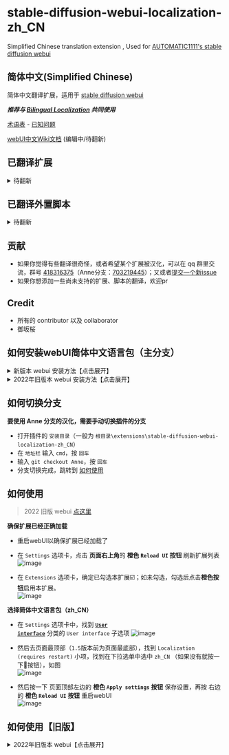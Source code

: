 # stable-diffusion-webui-localization-zh_CN
Simplified Chinese translation extension , Used for [AUTOMATIC1111's stable diffusion webui](https://github.com/AUTOMATIC1111/stable-diffusion-webui)

## 简体中文(Simplified Chinese)
简体中文翻译扩展，适用于 [stable diffusion webui](https://github.com/AUTOMATIC1111/stable-diffusion-webui)

***推荐与 [Bilingual Localization](https://github.com/journey-ad/sd-webui-bilingual-localization) 共同使用***

[术语表](Terminology.md) - [已知问题](Known-Bug.md)

[webUI中文Wiki文档](https://github.com/dtlnor/stable-diffusion-webui-localization-zh_CN/wiki) (编辑中/待翻新)

## 已翻译扩展
<details>
  <summary>待翻新</summary>

  - [x] [美术风格梯度](https://github.com/AUTOMATIC1111/stable-diffusion-webui-aesthetic-gradients)  
  - [x] [通配符](https://github.com/AUTOMATIC1111/stable-diffusion-webui-wildcards)  
  - [x] [动态提示词](https://github.com/adieyal/sd-dynamic-prompts)  
  - [x] [dreambooth 插件](https://github.com/d8ahazard/sd_dreambooth_extension)  
  - [x] [智能预处理](https://github.com/d8ahazard/sd_smartprocess)  
  - [x] [图库浏览器](https://github.com/yfszzx/stable-diffusion-webui-images-browser)  
  - [x] [生成过程动画](https://github.com/vladmandic/sd-extension-steps-animation)  
  - [ ] [灵感](https://github.com/yfszzx/stable-diffusion-webui-inspiration)  
  - [ ] [Deforum](https://github.com/deforum-art/deforum-for-automatic1111-webui)  
  - [ ] [艺术家图库](https://github.com/camenduru/stable-diffusion-webui-artists-to-study)  
  - [ ] [美术风格评分](https://github.com/tsngo/stable-diffusion-webui-aesthetic-image-scorer)  
  - [ ] [数据集标签编辑器](https://github.com/toshiaki1729/stable-diffusion-webui-dataset-tag-editor)  
  - [ ] [画图工具插件](https://github.com/Interpause/auto-sd-paint-ext)  
  - [x] [训练图挑选器](https://github.com/Maurdekye/training-picker)  
  - [x] [非文本（代码化）提示词](https://github.com/ThereforeGames/unprompted)  
  - [ ] [风格加码](https://github.com/some9000/StylePile)  
  - [ ] [Booru 标签(tag)自动补全](https://github.com/DominikDoom/a1111-sd-webui-tagcomplete)  
  - [x] [Tag自动补全](https://github.com/DominikDoom/a1111-sd-webui-tagcomplete)  
  - [x] [novelai 转 webui 括号](https://github.com/animerl/novelai-2-local-prompt)  
  - [x] [词元分析器(tokenizer)](https://github.com/AUTOMATIC1111/stable-diffusion-webui-tokenizer)  
  - [x] [镜像潜空间图像](https://github.com/dfaker/SD-latent-mirroring)  
  - [x] [embedding 编辑器](https://github.com/CodeExplode/stable-diffusion-webui-embedding-editor)  
  - [x] [种子变迁](https://github.com/yownas/seed_travel)  
  - [x] [关注转移](https://github.com/yownas/shift-attention)  
  - [x] [检测细致化](https://github.com/dustysys/ddetailer.git)  
  - [x] [提示词变迁](https://github.com/Kahsolt/stable-diffusion-webui-prompt-travel)  
  - [x] [高分辨率修复原图调节强度](	https://github.com/dtlnor/stable-diffusion-webui-conditioning-highres-fix.git)  
  - [x] [随机化](https://github.com/stysmmaker/stable-diffusion-webui-randomize.git)  
  - [x] [自动 TLS-HTTPS](https://github.com/papuSpartan/stable-diffusion-webui-auto-tls-https.git)  
  - [x] [梦作家](https://github.com/7eu7d7/DreamArtist-sd-webui-extension.git)  
  - [ ] [Waifu Diffusion 1.4 标签器](https://github.com/toriato/stable-diffusion-webui-wd14-tagger.git)  
  - [ ] [booru转提示词](https://github.com/Malisius/booru2prompt)  
  - [ ] [合并面板](https://github.com/bbc-mc/sdweb-merge-board)  
  - [ ] [多主体渲染器](https://github.com/Extraltodeus/multi-subject-render)  
  - [ ] [深度图转蒙版](https://github.com/Extraltodeus/depthmap2mask)  
  - [ ] [Cross-Attention 可视化](https://github.com/benkyoujouzu/stable-diffusion-webui-visualize-cross-attention-extension)  
</details>

## 已翻译外置脚本

<details>
  <summary>待翻新</summary>
  
  - [x] [embedding 转 png](https://github.com/dfaker/embedding-to-png-script)  
</details>

## 贡献
- 如果你觉得有些翻译很奇怪，或者希望某个扩展被汉化，可以在 qq 群里交流，群号 [418316375](http://qm.qq.com/cgi-bin/qm/qr?_wv=1027&k=thuOC8Ptq5xMV2AwyXwPgnTwMumDBrAP&authKey=DiYFGSuBpaFkMvzx4IyO7J3RD4wq4hvVrz%2BIa8wHuZ6%2F3EK9BH3R0XOweb0oRv%2By&noverify=0&group_code=418316375)（Anne分支：[703219445](http://qm.qq.com/cgi-bin/qm/qr?_wv=1027&k=BXSQ51FJ1Tx3VIjWsC3nt1PoVtZh1_Se&authKey=iTeH%2FHeGSo6HCNNnefh%2FsrBNnY%2F%2BeSx73%2BX1uTc4e4TGYkordrWQz1nH8Ll77RAe&noverify=0&group_code=703219445)）；又或者[提交一个新issue](https://github.com/dtlnor/stable-diffusion-webui-localization-zh_CN/issues/new/choose)
- 如果你想添加一些尚未支持的扩展、脚本的翻译，欢迎pr

## Credit
- 所有的 contributor 以及 collaborator
- 御坂桜

## 如何安装webUI简体中文语言包（主分支）

<details>
  <summary>新版本 webui 安装方法【点击展开】</summary>

  ### 1. 通过官方扩展列表安装
  此扩展可以在 **Extension** 选项卡里面通过加载官方插件列表直接安装
  - 点击 `Extension` 选项卡，点击 `Avaliable` 子选项卡
  - **取消勾选** `localization`，再把其他勾上，然后点击 **橙色按钮**，如下图
  ![image](https://user-images.githubusercontent.com/21131439/220507253-65b91219-05ac-4932-a129-0fcd1e55ffaa.png)

  - 在 `zh_CN Localization` 这一项的右边点击 `install`
  ![image](https://user-images.githubusercontent.com/21131439/220507520-77eab48a-272b-4a06-a38a-ca721181092f.png)
  - 安装完成，跳转到 [如何切换分支](#如何切换分支)

  ### 2. 或者，通过网址安装
  - 点击 `Extension` 选项卡，点击 `Install from URL` 子选项卡
  - 复制本 git 仓库网址：
  ```
  https://github.com/dtlnor/stable-diffusion-webui-localization-zh_CN
  ```
  - 粘贴进 URL 栏，点击 `Install`，如图
  ![image](https://user-images.githubusercontent.com/60730393/202898107-e207d645-e446-456c-8a5b-6dd400eba480.png)  
  - 安装完成，跳转到 [如何切换分支](#如何切换分支)

  ### 3. 又或者，直接下载然后放在对应路径（无法自动更新）
  - [下载本 git 仓库](https://codeload.github.com/dtlnor/stable-diffusion-webui-localization-zh_CN/zip/refs/heads/main)为 zip 档案
  ![image](https://user-images.githubusercontent.com/60730393/202898203-8f4265ff-efc1-4cb4-887a-86af291c000e.png)  

  - 解压，并把文件夹放置在 webui 根目录下的 `extensions` 文件夹中，放好之后应该会如下图
  ![image](https://user-images.githubusercontent.com/60730393/202898631-e4f6b3e2-b1d2-4258-b003-3142597fff3b.png)  
  - 安装完成，跳转到 [如何使用](#如何使用)

</details>

<details>
  <summary>2022年旧版本 webui 安装方法【点击展开】</summary>

  ### 1. 通过官方扩展列表安装【旧版】
  此扩展可以在 **extension** 选项卡里面通过加载官方插件列表直接安装
  - 点击 `extension` 选项卡，点击 `Avaliable` 子选项卡
  - **取消勾选** `localization`，然后点击 **橙色按钮**，如下图
  ![image](https://user-images.githubusercontent.com/60730393/202897956-484e2aaa-89db-4612-8e69-8d76458e23d0.png)  

  - 在 `zh_CN Localization` 这一项的右边点击 `install`
  ![image](https://user-images.githubusercontent.com/60730393/202897890-cd502e8d-dee0-48f8-835a-c3446cfb526c.png)
  - 安装完成，跳转到 [如何切换分支](#如何切换分支)

  ### 2. 或者，通过网址安装【旧版】
  - 点击 `extension` 选项卡，点击 `Install from URL` 子选项卡
  - 复制本 git 仓库网址：
  ```
  https://github.com/dtlnor/stable-diffusion-webui-localization-zh_CN
  ```
  - 粘贴进 URL 栏，点击 `Install`，如图
  ![image](https://user-images.githubusercontent.com/60730393/202898107-e207d645-e446-456c-8a5b-6dd400eba480.png)  
  - 安装完成，跳转到 [如何切换分支](#如何切换分支)

  ### 3. 又或者，直接下载然后放在对应路径【旧版】（无法自动更新）
  - [下载本 git 仓库](https://codeload.github.com/dtlnor/stable-diffusion-webui-localization-zh_CN/zip/refs/heads/main)为 zip 档案
  ![image](https://user-images.githubusercontent.com/60730393/202898203-8f4265ff-efc1-4cb4-887a-86af291c000e.png)  

  - 解压，并把文件夹放置在 webui 根目录下的 `extensions` 文件夹中，放好之后应该会如下图
  ![image](https://user-images.githubusercontent.com/60730393/202898631-e4f6b3e2-b1d2-4258-b003-3142597fff3b.png)  
  - 安装完成，跳转到 [如何使用](#如何使用)

</details>

## 如何切换分支
 **要使用 Anne 分支的汉化，需要手动切换插件的分支**  
- 打开插件的 `安装目录`（一般为 `根目录\extensions\stable-diffusion-webui-localization-zh_CN`）
- 在 `地址栏` 输入 `cmd`，按 `回车`
- 输入 `git checkout Anne`，按 `回车`
- 分支切换完成，跳转到 [如何使用](#如何使用)
## 如何使用

  > 2022 旧版 webui [点这里](#如何使用旧版)
  
  **确保扩展已经正确加载**  
  
  - 重启webUI以确保扩展已经加载了  
  
  - 在 `Settings` 选项卡，点击 **页面右上角**的 **橙色 `Reload UI` 按钮** 刷新扩展列表  
    ![image](https://user-images.githubusercontent.com/21131439/220509147-89b29802-2f9f-4db2-a21d-2dc99afa2d96.png)  

  - 在 `Extensions` 选项卡，确定已勾选本扩展☑️；如未勾选，勾选后点击**橙色按钮**启用本扩展。  
    ![image](https://user-images.githubusercontent.com/21131439/220509469-5c2af595-aece-4405-88f4-eb0638f8f22a.png)  

  **选择简体中文语言包（zh_CN）**  
  
  - 在 `Settings` 选项卡中，找到 <code><ins><b>User interface</b></ins></code> 分类的 `User interface` 子选项
    ![image](https://github.com/user-attachments/assets/412d3ca8-576f-413a-a6bc-65031585e445) 
  
  - 然后去页面最顶部（`1.5`版本前为页面最底部），找到 `Localization (requires restart)` 小项，找到在下拉选单中选中 `zh_CN` （如果没有就按一下🔄按钮），如图  
  ![image](https://user-images.githubusercontent.com/21131439/220510690-4445c0bc-b70b-4943-b69c-270faa7cffc1.png)  

  - 然后按一下 页面顶部左边的 **橙色 `Apply settings` 按钮** 保存设置，再按 右边的 **橙色 `Reload UI` 按钮** 重启webUI  
  ![image](https://user-images.githubusercontent.com/21131439/220510486-90a1cf87-345b-48a7-8286-26dc02c0634e.png)  

</details>

## 如何使用【旧版】

<details>
  <summary> 2022年旧版本 webui【点击展开】</summary>


  **重启webUI以启用扩展**
  - 在 `Settings` 选项卡，点击 **页面底部**的 **橙色按钮** 刷新扩展列表
  - 在 `Extensions` 选项卡，确定已勾选本扩展☑️；如未勾选，勾选后点击**橙色按钮**启用本扩展。  

  **选择简体中文语言包（zh_CN）**  
  - 在 `Settings` 选项卡中，找到 `Localization (requires restart)` 小项，然后在下拉选单中选中 `zh_CN` （如果没有就按一下🔄按钮），如图  
  ![image](https://user-images.githubusercontent.com/60730393/202900620-263cbdd3-0559-4b08-acd6-29570add8a3f.png)  

  - 然后按一下 页面顶部的  **橙色按钮** 保存设置，再按 页面底部的 **橙色按钮** 重启webUI  
  ![image](https://user-images.githubusercontent.com/60730393/202901412-26765c04-e69c-4beb-a56b-9e310ed273ca.png)  
  ![image](https://user-images.githubusercontent.com/60730393/202901401-de7d34e9-67c6-4f39-8f5f-b0c0c7a58b54.png)

</details>
